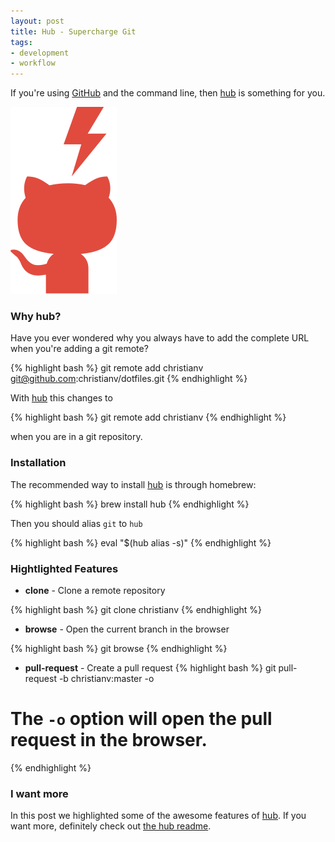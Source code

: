 ```yaml
---
layout: post
title: Hub - Supercharge Git
tags:
- development
- workflow
---
```


If you're using [GitHub](https://github.com/) and the command line, then [hub][hub] is something for you.

![Supercharge Git](/img/2014-06-15-supercharge-git.svg)

### Why hub?

Have you ever wondered why you always have to add the complete URL when you're adding a git remote?

{% highlight bash %}
git remote add christianv git@github.com:christianv/dotfiles.git
{% endhighlight %}

With [hub][hub] this changes to

{% highlight bash %}
git remote add christianv
{% endhighlight %}

when you are in a git repository.

### Installation

The recommended way to install [hub][hub] is through homebrew:

{% highlight bash %}
brew install hub
{% endhighlight %}

Then you should alias `git` to `hub`

{% highlight bash %}
eval "$(hub alias -s)"
{% endhighlight %}

### Hightlighted Features

* **clone** - Clone a remote repository

{% highlight bash %}
git clone christianv
{% endhighlight %}

* **browse** - Open the current branch in the browser

{% highlight bash %}
git browse
{% endhighlight %}

* **pull-request**  - Create a pull request
{% highlight bash %}
git pull-request -b christianv:master -o
# The `-o` option will open the pull request in the browser.
{% endhighlight %}

### I want more

In this post we highlighted some of the awesome features of [hub][hub]. If you want more, definitely check out [the hub readme][hubreadme].

[hub]: http://github.com/github/hub
[hubreadme]: https://github.com/github/hub#readme
